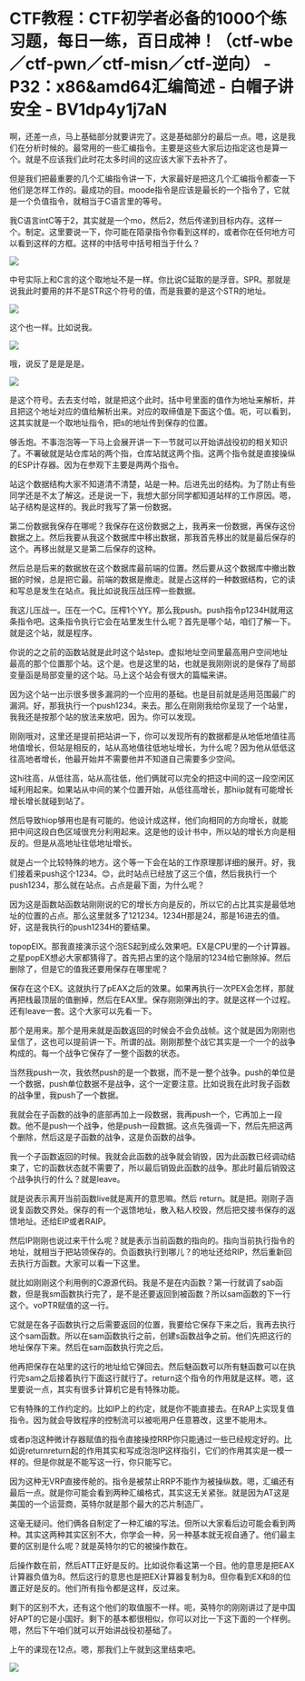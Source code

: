 # CTF教程：CTF初学者必备的1000个练习题，每日一练，百日成神！（ctf-wbe／ctf-pwn／ctf-misn／ctf-逆向） - P32：x86&amd64汇编简述 - 白帽子讲安全 - BV1dp4y1j7aN

啊，还差一点，马上基础部分就要讲完了。这是基础部分的最后一点。嗯，这是我们在分析时候的。最常用的一些汇编指令。主要是这些大家后边指定这也是算一个。就是不应该我们此时花太多时间的这应该大家下去补齐了。

但是我们把最重要的几个汇编指令讲一下，大家最好是把这几个汇编指令都查一下他们是怎样工作的。最成功的目。moode指令是应该是最长的一个指令了，它就是一个负值指令，就相当于C语言里的等号。

我C语言intC等于2，其实就是一个mo，然后2，然后传递到目标内存。这样一个。制定。这里要说一下，你可能在陌录指令你看到这样的，或者你在任何地方可以看到这样的方框。这样的中括号中括号相当于什么？



![](img/20ec0d3f4f357e78d87a2619946e9b23_1.png)

中号实际上和C言的这个取地址不是一样。你比说C延取的是浮音。SPR。那就是说我此时要用的并不是STR这个符号的值，而是我要的是这个STR的地址。



![](img/20ec0d3f4f357e78d87a2619946e9b23_3.png)

这个也一样。比如说我。

![](img/20ec0d3f4f357e78d87a2619946e9b23_5.png)

哦，说反了是是是是。

![](img/20ec0d3f4f357e78d87a2619946e9b23_7.png)

是这个符号。去去支付哈，就是把这个此时。括中号里面的值作为地址来解析，并且把这个地址对应的值给解析出来。对应的取缔值是下面这个值。呃，可以看到，这其实就是一个取地址指令，把s的地址传到保存的位置。

够舌炮。不事泡泡等一下马上会展开讲一下一节就可以开始讲战役初的相关知识了。不署破就是站仓库站的两个指，仓库站就这两个指。这两个指令就是直接操纵的ESP计存器。因为在参观下主要是两两个指令。

站这个数据结构大家不知道清不清楚，站是一种。后进先出的结构。为了防止有些同学还是不太了解这。还是说一下，我想大部分同学都知道站样的工作原因。嗯，站子结构是这样的。我此时我写了第一份数据。

第二份数据我保存在哪呢？我保存在这份数据之上，我再来一份数据，再保存这份数据之上。然后我要从我这个数据库中移出数据，那我首先移出的就是最后保存的这个。再移出就是又是第二后保存的这种。

然后总是后来的数据放在这个数据库最前端的位置。然后要从这个数据库中撤出数据的时候，总是把它最。前端的数据是撤走。就是占这样的一种数据结构，它的读和写总是发生在站点。我比如说我压战压榨一些数据。

我这儿压战一。压在一个C。压榨1个YY。那么我push。push指令p1234H就用这条指令吧。这条指令执行它会在站里发生什么呢？首先是哪个站，咱们了解一下。就是这个站，就是程序。

你说的之之前的函数站就是此时这个站step。虚拟地址空间里最高用户空间地址最高的那个位置那个站。这个是。也是这里的站，也就是我刚刚说的是保存了局部变量函是局部变量的这个站。马上这个站会有很大的篇幅来讲。

因为这个站一出示很多很多漏洞的一个应用的基础。也是目前就是适用范围最广的漏洞。好，那我执行一个push1234。来去。那么在刚刚我给你呈现了一个站里，我我还是按那个站的放法来放吧，因为。你可以发现。

刚刚哦对，这里还是提前把站讲一下，你可以发现所有的数据都是从地低地值往高地值增长，但站是相反的，站从高地值往低地址增长，为什么呢？因为他从低低这往高地者增长，他最开始并不需要他并不知道自己需要多少空间。

这hi往高，从低往高，站从高往低，他们俩就可以完全的把这中间的这一段空闲区域利用起来。如果站从中间的某个位置开始，从低往高增长，那hiip就有可能增长增长增长就碰到站了。

然后导致hiop够用也是有可能的。他设计成这样，他们向相同的方向增长，就能把中间这段白色区域很充分利用起来。这是他的设计书中，所以站的增长方向是相反的。但是从高地址往低地址增长。

就是占一个比较特殊的地方。这个等一下会在站的工作原理那详细的展开。好，我们接着来push这个1234。😊，此时站点已经放了这三个值，然后我执行一个push1234，那么就在站点。占点是最下面，为什么呢？

因为这是函数站函数站刚刚说的它的增长方向是反的，所以它的占比其实是最低地址的位置的占点。那么这里就多了121234。1234H那是24，那是16进去的值。好，这是我执行的push1234H的要结果。

topopEIX。那我直接演示这个泡ES起到成么效果吧。EX是CPU里的一个计算器。之星popEX想必大家都猜得了。首先把占里的这个隐层的1234给它删除掉。然后删除了，但是它的值我还要用保存在哪里呢？

保存在这个EX。这就执行了pEAX之后的效果。如果再执行一次PEX会怎样，那就再把栈最顶层的值删掉，然后在EAX里。保存刚刚弹出的字。就是这样一个过程。还有leave一套。这个大家可以先看一下。

那个是用来。那个是用来就是函数返回的时候会不会负战帧。这个就是因为刚刚也呈信了，这也可以提前讲一下。所谓的战。刚刚那整个战它其实是一个一个的战争构成的。每一个战争它保存了一整个函数的状态。

当然我push一次，我依然push的是一个数据，而不是一整个战争。push的单位是一个数据，push单位数据不是战争，这个一定要注意。比如说我在此时我子函数的战争里，我push了一个数据。

我就会在子函数的战争的底部再加上一段数据，我再push一个，它再加上一段数。他不是push一个战争，他是push一段数据。这点先强调一下，然后先把这两个删除，然后这是子函数的战争，这是负函数的战争。

我一个子函数返回的时候。我就会此函数的战争就会销毁，因为此函数已经调动结束了，它的函数状态就不需要了，所以最后销毁此函数的战争。那此时最后销毁这个战争执行的什么？就是leave。

就是说表示离开当前函数live就是离开的意思嘛。然后 return。就是把。刚刚子涵说复函数交界处。保存的有一个返馈地址，散入粘人校毁，然后把交接书保存的返馈地址。还给EIP或者RAIP。

然后IP刚刚也说过来干什么呢？就是表示当前函数的指向的。指向当前执行指令的地址，就相当于把站领保存的。负函数执行到哪儿？的地址还给RIP，然后重新回去执行方函数。大家可以看一下这里。

就比如刚刚这个利用例的C源源代码。我是不是在内函数？第一行就调了sab函数，但是我sm函数执行完了，是不是还要返回到被函数？所以sam函数的下一行这个。voPTR赋值的这一行。

它就是在各子函数执行之后需要返回的位置，我要给它保存下来之后，我再去执行这个sam函数。所以在sam函数执行之前，创建s函数战争之前。他们先把这行的地址保存下来。然后在sam函数执行完之后。

他再把保存在站里的这行的地址给它弹回去。然后魅函数可以所有魅函数可以在执行完sam之后接着执行下面这行就行了。return这个指令的作用就是这样。嗯，这里要说一点，其实有很多计算机它是有特殊功能。

它有特殊的工作约定的。比如IP上的约定，就是你不能直接去。在RAP上实现复值指令。因为就会导致程序的控制流可以被呃用户任意篡改，这里不能用木。

或者p泡这种微计存器赋值的指令直接操控RRP你只能通过一些已经规定好的。比如说returnreturn起的作用其实和写成泡泡IP这样指引，它们的作用其实是一模一样的。但是你就是不能写这一行，你只能写它。

因为这种无VRP直接传舱的。指令是被禁止RRP不能作为被操纵数。嗯，汇编还有最后一点。就是你可能会看到两种汇编格式，其实这无关紧张。就是因为AT这是美国的一个运营商，英特尔就是那个最大的芯片制造厂。

这毫无疑问。他们俩各自制定了一种汇编的写法。但所以大家看后边可能会看到两种。其实这两种其实区别不大，你学会一种，另一种基本就无视自通了。他们最主要的区别是什么呢？就是英特尔的它的被操作数在。

后操作数在前，然后ATT正好是反的。比如说你看这第一个目。他的意思是把EAX计算器负值为8。然后这行的意思也是把EX计算器复制为8。但你看到EX和8的位置正好是反的。他们所有指令都是这样，反过来。

剩下的区别不大，还有这个他们的取值服不一样。呃，英特尔的刚刚讲过了是中国好APT的它是小国好。剩下的基本都很相似，你可以对比一下这下面的一个样例。嗯，然后下午咱们就可以开始讲战役初基础了。

上午的课现在12点。嗯，那我们上午就到这里结束吧。

![](img/20ec0d3f4f357e78d87a2619946e9b23_9.png)